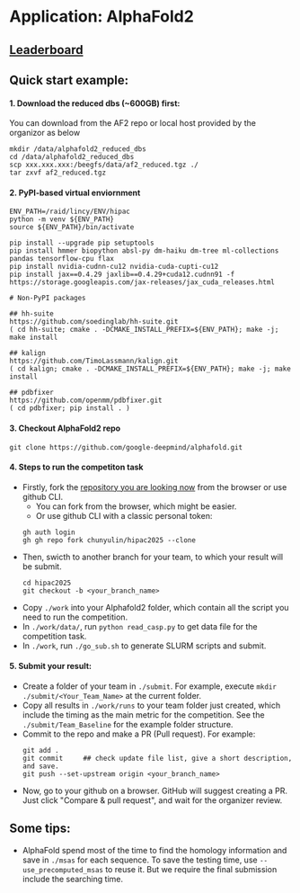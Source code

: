 # Application: AlphaFold2

## [Leaderboard](../leaderboard.md)

## Quick start example:

#### 1. Download the reduced dbs (~600GB) first:
You can download from the AF2 repo or local host provided by the organizor as below
```
mkdir /data/alphafold2_reduced_dbs
cd /data/alphafold2_reduced_dbs
scp xxx.xxx.xxx:/beegfs/data/af2_reduced.tgz ./
tar zxvf af2_reduced.tgz
```

#### 2. PyPI-based virtual enviornment
```
ENV_PATH=/raid/lincy/ENV/hipac
python -m venv ${ENV_PATH}
source ${ENV_PATH}/bin/activate

pip install --upgrade pip setuptools
pip install hmmer biopython absl-py dm-haiku dm-tree ml-collections pandas tensorflow-cpu flax
pip install nvidia-cudnn-cu12 nvidia-cuda-cupti-cu12
pip install jax==0.4.29 jaxlib==0.4.29+cuda12.cudnn91 -f https://storage.googleapis.com/jax-releases/jax_cuda_releases.html

# Non-PyPI packages

## hh-suite
https://github.com/soedinglab/hh-suite.git
( cd hh-suite; cmake . -DCMAKE_INSTALL_PREFIX=${ENV_PATH}; make -j; make install

## kalign
https://github.com/TimoLassmann/kalign.git
( cd kalign; cmake . -DCMAKE_INSTALL_PREFIX=${ENV_PATH}; make -j; make install

## pdbfixer
https://github.com/openmm/pdbfixer.git
( cd pdbfixer; pip install . )
```

#### 3. Checkout AlphaFold2 repo
```
git clone https://github.com/google-deepmind/alphafold.git
```

#### 4. Steps to run the competiton task
- Firstly, fork the [repository you are looking now](https://github.com/chunyulin/hipac2025.git) from the browser or use github CLI.
    - You can fork from the browser, which might be easier.
    - Or use github CLI with a classic personal token:
    ```
    gh auth login
    gh gh repo fork chunyulin/hipac2025 --clone
    ```
- Then, swicth to another branch for your team, to which your result will be submit.
    ```
    cd hipac2025
    git checkout -b <your_branch_name>
    ```
- Copy `./work` into your Alphafold2 folder, which contain all the script you need to run the competition.
- In `./work/data/`, run `python read_casp.py` to get data file for the competition task.
- In `./work`, run `./go_sub.sh` to generate SLURM scripts and submit.

#### 5. Submit your result:
- Create a folder of your team in `./submit`. For example, execute `mkdir ./submit/<Your_Team_Name>` at the current folder.
- Copy all results in `./work/runs` to your team folder just created, which include the timing as the main metric for the competition. See the `./submit/Team_Baseline` for the example folder structure.
- Commit to the repo and make a PR (Pull request). For example:
    ```
    git add .
    git commit     ## check update file list, give a short description, and save.
    git push --set-upstream origin <your_branch_name>
    ```
- Now, go to your github on a browser. GitHub will suggest creating a PR. Just click "Compare & pull request", and wait for the organizer review.

## Some tips:
- AlphaFold spend most of the time to find the homology information and save in `./msas` for each sequence. To save the testing time, use `--use_precomputed_msas` to reuse it. But we require the final submission include the searching time.
